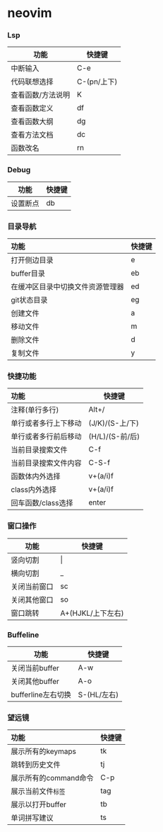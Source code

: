 # neovim

### Lsp

| 功能              | 快捷键      |
| ----------------- | ----------- |
| 中断输入          | C-e         |
| 代码联想选择      | C-(pn/上下) |
| 查看函数/方法说明 | K           |
| 查看函数定义      | <leader>df  |
| 查看函数大纲      | <leader>dg  |
| 查看方法文档      | <leader>dc  |
| 函数改名          | <leader>rn  |

### Debug

| 功能     | 快捷键     |
| -------- | ---------- |
| 设置断点 | <leader>db |

### 目录导航

| 功能 |  快捷键 |
| :--- | :--- |
|  打开侧边目录     |  <leader>e    |
| buffer目录 | <leader>eb |
| 在缓冲区目录中切换文件资源管理器 | <leader>ed |
| git状态目录 | <leader>eg |
| 创建文件 | a |
| 移动文件 | m |
| 删除文件 | d |
| 复制文件 | y |

### 快捷功能

| 功能                 | 快捷键          |
| :------------------- | --------------- |
| 注释(单行多行)       | Alt+/           |
| 单行或者多行上下移动 | (J/K)/(S-上/下) |
| 单行或者多行前后移动 | (H/L)/(S-前/后) |
| 当前目录搜索文件     | C-f             |
| 当前目录搜索文件内容 | C-S-f           |
| 函数体内外选择       | v+(a/i)f        |
| class内外选择        | v+(a/i)f        |
| 回车函数/class选择   | enter           |

### 	窗口操作

| 功能         | 快捷键            |
| ------------ | ----------------- |
| 竖向切割     | <leader>\|        |
| 横向切割     | <leader>_         |
| 关闭当前窗口 | sc                |
| 关闭其他窗口 | so                |
| 窗口跳转     | A+(HJKL/上下左右) |

### Buffeline

| 功能               | 快捷键      |
| ------------------ | ----------- |
| 关闭当前buffer     | A-w         |
| 关闭其他buffer     | A-o         |
| bufferline左右切换 | S-(HL/左右) |

### 望远镜

| 功能                  | 快捷键      |
| :-------------------- | ----------- |
| 展示所有的keymaps     | <leader>tk  |
| 跳转到历史文件        | <leader>tj  |
| 展示所有的command命令 | C-p         |
| 展示当前文件`标签`    | <leader>tag |
| 展示以打开buffer      | <leader>tb  |
| 单词拼写建议          | <leader>ts  |

